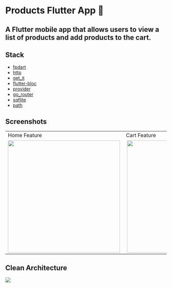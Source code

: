 # Products Flutter App 🛒
A Flutter mobile app that allows users to view a list of products and add products to the cart. 
---
## Stack
- [fpdart](https://pub.dev/packages/fpdart)
- [http](https://pub.dev/packages/http)
- [get_it](https://pub.dev/packages/get_it)
- [flutter-bloc](https://pub.dev/packages/flutter_bloc)
- [provider](https://pub.dev/packages/provider)
- [go_router](https://pub.dev/packages/go_router)
- [sqflite](https://pub.dev/packages/sqflite)
- [path](https://pub.dev/packages/path)


## Screenshots
<table>
  <tr>
    <td>Home Feature</td>
     <td>Cart Feature</td>
     <td>Details Feature</td>
  </tr>
  <tr>
    <td valign="top"><img src="https://i.imgur.com/VLP5aJj.png" align="left" width="350dp"></td>
    <td valign="top"><img src="https://i.imgur.com/jd9JoXI.png" align="right" width="350dp"></td>
    <td valign="top"><img src="https://i.imgur.com/IGUkg3G.png" align="right" width="350dp"></td>
  </tr>
 </table>


## Clean Architecture
<p>
<img src="https://miro.medium.com/v2/resize:fit:1112/0*zUtZYiJ1bDTugOYY"></img>
</p>

